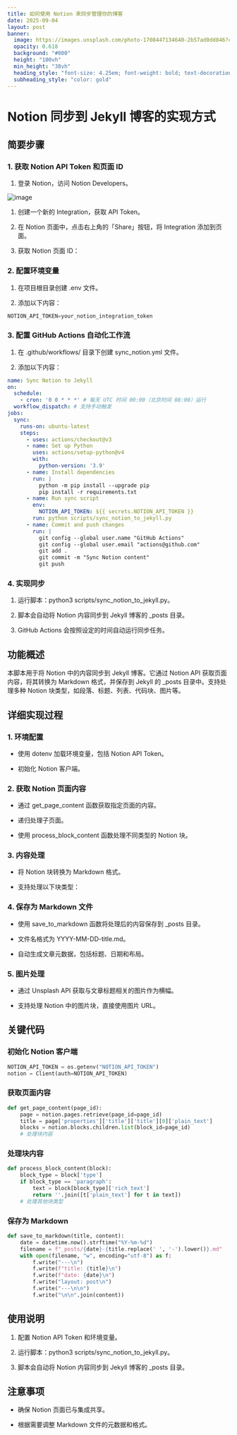 ```yaml
---
title: 如何使用 Notion 来同步管理你的博客
date: 2025-09-04
layout: post
banner:
  image: https://images.unsplash.com/photo-1708447134640-2b57ad0dd846?crop=entropy&cs=tinysrgb&fit=max&fm=jpg&ixid=M3w2OTIwMzJ8MHwxfHJhbmRvbXx8fHx8fHx8fDE3NTcwMTA1Mzh8&ixlib=rb-4.1.0&q=80&w=1080
  opacity: 0.618
  background: "#000"
  height: "100vh"
  min_height: "38vh"
  heading_style: "font-size: 4.25em; font-weight: bold; text-decoration: underline"
  subheading_style: "color: gold"
---
```


# Notion 同步到 Jekyll 博客的实现方式

## 简要步骤

### 1. 获取 Notion API Token 和页面 ID

1. 登录 Notion，访问 Notion Developers。

![image](https://prod-files-secure.s3.us-west-2.amazonaws.com/a7a0cc5a-89b9-4cda-8686-1fba0ca52f40/d19c1afe-dea5-4312-9333-786b0ba83054/image.png?X-Amz-Algorithm=AWS4-HMAC-SHA256&X-Amz-Content-Sha256=UNSIGNED-PAYLOAD&X-Amz-Credential=ASIAZI2LB466RR3SR34P%2F20250904%2Fus-west-2%2Fs3%2Faws4_request&X-Amz-Date=20250904T182857Z&X-Amz-Expires=3600&X-Amz-Security-Token=IQoJb3JpZ2luX2VjEPr%2F%2F%2F%2F%2F%2F%2F%2F%2F%2FwEaCXVzLXdlc3QtMiJHMEUCIErHUu4QBL4erRAIFnEIy%2B%2BVJMN94vwJ7T3tFokrgn5qAiEAxkVRDE8dtNfPaxKjjjvyyUxwVbce1j0nM9HhTTW4zegq%2FwMIYxAAGgw2Mzc0MjMxODM4MDUiDFc4yOpKkHp7tNMXVircAw33vAeH1UuBgxgQDTHPnm2wkLHqZ9WzFP9euGkx8YjMPmkceRKZL1psyqdTpDUsw3R9X7rN9%2FWAA%2BsfpvLCDbMPaFpi0gj%2BId6YwFYannVj5X6Deb2txJfdLVba4eGlmtkq7sACeNNJW0Ye2x5l54c9oeIdDV9vdCoAQSKWDsP65zlmFdP6won5XoeSyCVgI%2BHy9VhHBp7zsK5752EbjU8Pit3gGBrCYnI6Bc0yv8KxqM91Vh%2B9iccJGAaAGbel8QMQuOw93qMod3NNA6RfUzO%2FObiWC%2F7FkS7rHnW5NWrdO%2FGPewugJ9hinqdSFuzlh%2BtYHrjrPlRJmSLzz0VKJhjvBlHrbSNA1yZNkZLiptdRAXOluZu%2Ff4cz%2Bsa9cYJwrbd5DhZ8F7K6rLP5t0IxyES6%2Fp81nBqqs5cnEU6EQaWEwubbJOGyqhKuK3kkSgK5wCz5qsK%2BwGvlf6C%2F53%2BfSWKDoszFYUOdr91DHdU40Halu9cxapnQpqW%2BRAf8lCBVYfpgRoqNHi8%2BXo2EQHlYbzZtJf5SExmP1mHHLKsP5tudL%2BqCi49g3F42RbxZULeLkCnfn9iIQBfPKgcDPXlPrbTg23bDAJQpnaQYIVVaF0kOJrL8QnCU19zAtIUhMKGn58UGOqUB9YC0aCNDB5RB19Dzp62aix%2BB7REcTJZqIQmLSkXNUIvqDAKSzaz1FbwvJaujUzvvdjLgqZK6DJGDEXbyuDmsr2UFvJXtcXSnY2dxuctCYpZ1IScfbisIxL27QbMM8dRpz9ZSPdOiw%2FNqiu54XQ7ChCAuVRBP%2Bv2tNpiMnGp0jiqG5VuVNSHy1xNypapnDhkaKrV9WcNOzA3PUrIYBw6KKUNEbgCC&X-Amz-Signature=92bd76c91b95bab1d1f9f7779f6f9c74e6f6cebbee975652ecfdbb673e4059af&X-Amz-SignedHeaders=host&x-amz-checksum-mode=ENABLED&x-id=GetObject)

1. 创建一个新的 Integration，获取 API Token。

1. 在 Notion 页面中，点击右上角的「Share」按钮，将 Integration 添加到页面。

1. 获取 Notion 页面 ID：


### 2. 配置环境变量

1. 在项目根目录创建 .env 文件。

1. 添加以下内容：

```javascript
NOTION_API_TOKEN=your_notion_integration_token
```

### 3. 配置 GitHub Actions 自动化工作流

1. 在 .github/workflows/ 目录下创建 sync_notion.yml 文件。

1. 添加以下内容：

```yaml
name: Sync Notion to Jekyll
on:
  schedule:
    - cron: '0 0 * * *' # 每天 UTC 时间 00:00（北京时间 08:00）运行
  workflow_dispatch: # 支持手动触发
jobs:
  sync:
    runs-on: ubuntu-latest
    steps:
      - uses: actions/checkout@v3
      - name: Set up Python
        uses: actions/setup-python@v4
        with:
          python-version: '3.9'
      - name: Install dependencies
        run: |
          python -m pip install --upgrade pip
          pip install -r requirements.txt
      - name: Run sync script
        env:
          NOTION_API_TOKEN: ${{ secrets.NOTION_API_TOKEN }}
        run: python scripts/sync_notion_to_jekyll.py
      - name: Commit and push changes
        run: |
          git config --global user.name "GitHub Actions"
          git config --global user.email "actions@github.com"
          git add .
          git commit -m "Sync Notion content"
          git push
```

### 4. 实现同步

1. 运行脚本：python3 scripts/sync_notion_to_jekyll.py。

1. 脚本会自动将 Notion 内容同步到 Jekyll 博客的 _posts 目录。

1. GitHub Actions 会按照设定的时间自动运行同步任务。

## 功能概述

本脚本用于将 Notion 中的内容同步到 Jekyll 博客。它通过 Notion API 获取页面内容，将其转换为 Markdown 格式，并保存到 Jekyll 的 _posts 目录中。支持处理多种 Notion 块类型，如段落、标题、列表、代码块、图片等。

## 详细实现过程

### 1. 环境配置

- 使用 dotenv 加载环境变量，包括 Notion API Token。

- 初始化 Notion 客户端。

### 2. 获取 Notion 页面内容

- 通过 get_page_content 函数获取指定页面的内容。

- 递归处理子页面。

- 使用 process_block_content 函数处理不同类型的 Notion 块。

### 3. 内容处理

- 将 Notion 块转换为 Markdown 格式。

- 支持处理以下块类型：


### 4. 保存为 Markdown 文件

- 使用 save_to_markdown 函数将处理后的内容保存到 _posts 目录。

- 文件名格式为 YYYY-MM-DD-title.md。

- 自动生成文章元数据，包括标题、日期和布局。

### 5. 图片处理

- 通过 Unsplash API 获取与文章标题相关的图片作为横幅。

- 支持处理 Notion 中的图片块，直接使用图片 URL。

## 关键代码

### 初始化 Notion 客户端

```python
NOTION_API_TOKEN = os.getenv("NOTION_API_TOKEN")
notion = Client(auth=NOTION_API_TOKEN)
```

### 获取页面内容

```python
def get_page_content(page_id):
    page = notion.pages.retrieve(page_id=page_id)
    title = page['properties']['title']['title'][0]['plain_text']
    blocks = notion.blocks.children.list(block_id=page_id)
    # 处理块内容
```

### 处理块内容

```python
def process_block_content(block):
    block_type = block['type']
    if block_type == 'paragraph':
        text = block[block_type]['rich_text']
        return ''.join([t['plain_text'] for t in text])
    # 处理其他块类型
```

### 保存为 Markdown

```python
def save_to_markdown(title, content):
    date = datetime.now().strftime("%Y-%m-%d")
    filename = f"_posts/{date}-{title.replace(' ', '-').lower()}.md"
    with open(filename, "w", encoding="utf-8") as f:
        f.write("---\n")
        f.write(f"title: {title}\n")
        f.write(f"date: {date}\n")
        f.write("layout: post\n")
        f.write("---\n\n")
        f.write("\n\n".join(content))
```

## 使用说明

1. 配置 Notion API Token 和环境变量。

1. 运行脚本：python3 scripts/sync_notion_to_jekyll.py。

1. 脚本会自动将 Notion 内容同步到 Jekyll 博客的 _posts 目录。

## 注意事项

- 确保 Notion 页面已与集成共享。

- 根据需要调整 Markdown 文件的元数据和格式。